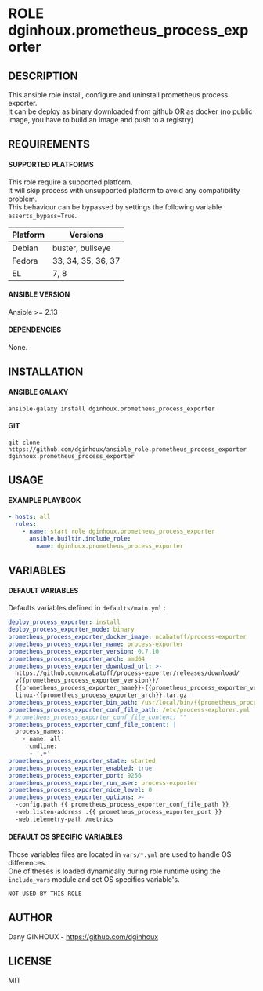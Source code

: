# ROLE dginhoux.prometheus_process_exporter



## DESCRIPTION

This ansible role install, configure and uninstall prometheus process exporter.<br />
It can be deploy as binary downloaded from github OR as docker (no public image, you have to build an image and push to a registry)



## REQUIREMENTS

#### SUPPORTED PLATFORMS

This role require a supported platform.<br />
It will skip process with unsupported platform to avoid any compatibility problem.<br />
This behaviour can be bypassed by settings the following variable `asserts_bypass=True`.

| Platform | Versions |
|----------|----------|
| Debian | buster, bullseye |
| Fedora | 33, 34, 35, 36, 37 |
| EL | 7, 8 |

#### ANSIBLE VERSION

Ansible >= 2.13

#### DEPENDENCIES

None.



## INSTALLATION

#### ANSIBLE GALAXY

```shell
ansible-galaxy install dginhoux.prometheus_process_exporter
```
#### GIT

```shell
git clone https://github.com/dginhoux/ansible_role.prometheus_process_exporter dginhoux.prometheus_process_exporter
```


## USAGE

#### EXAMPLE PLAYBOOK

```yaml
- hosts: all
  roles:
    - name: start role dginhoux.prometheus_process_exporter
      ansible.builtin.include_role:
        name: dginhoux.prometheus_process_exporter
```


## VARIABLES

#### DEFAULT VARIABLES

Defaults variables defined in `defaults/main.yml` : 

```yaml
deploy_process_exporter: install
deploy_process_exporter_mode: binary
prometheus_process_exporter_docker_image: ncabatoff/process-exporter
prometheus_process_exporter_name: process-exporter
prometheus_process_exporter_version: 0.7.10
prometheus_process_exporter_arch: amd64
prometheus_process_exporter_download_url: >-
  https://github.com/ncabatoff/process-exporter/releases/download/
  v{{prometheus_process_exporter_version}}/
  {{prometheus_process_exporter_name}}-{{prometheus_process_exporter_version}}.
  linux-{{prometheus_process_exporter_arch}}.tar.gz
prometheus_process_exporter_bin_path: /usr/local/bin/{{prometheus_process_exporter_name}}
prometheus_process_exporter_conf_file_path: /etc/process-explorer.yml
# prometheus_process_exporter_conf_file_content: ""
prometheus_process_exporter_conf_file_content: |
  process_names:
    - name: all
      cmdline: 
      - '.+'
prometheus_process_exporter_state: started
prometheus_process_exporter_enabled: true
prometheus_process_exporter_port: 9256
prometheus_process_exporter_run_user: process-exporter
prometheus_process_exporter_nice_level: 0
prometheus_process_exporter_options: >-
  -config.path {{ prometheus_process_exporter_conf_file_path }}
  -web.listen-address :{{ prometheus_process_exporter_port }}
  -web.telemetry-path /metrics
```

#### DEFAULT OS SPECIFIC VARIABLES

Those variables files are located in `vars/*.yml` are used to handle OS differences.<br />
One of theses is loaded dynamically during role runtime using the `include_vars` module and set OS specifics variable's.

`NOT USED BY THIS ROLE`



## AUTHOR

Dany GINHOUX - https://github.com/dginhoux



## LICENSE

MIT
